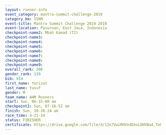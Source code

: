 ```yaml
---
layout: runner-info 
event_category: mantra-summit-challenge-2019 
category_km: 15KM 
event-title: Mantra Summit Challenge 2019 2019 
event-location: Pasuruan, East Java, Indonesia 
checkpoint-name2: Mbah Kamad (T2) 
checkpoint-name3: 
checkpoint-name4: 
checkpoint-name5: 
checkpoint-name6: 
checkpoint-name7: 
checkpoint-name8: 
checkpoint-name9: 
overall_rank: 200
gender_rank: 139
bib: 914
first_name: Yorizal
last_name: Yusuf
gender: M
team_name: AHM Runners
start: Sun, 06-15-00 am
checkpoint2: Sun, 07-16-52 am
finish: Sun, 10-36-24 am
race_time: 4-21-24
status: FINISHER
certificate: https://drive.google.com/file/d/13x7VwiRHVn4EmvLOHVBa4_Tekh0mjygR/view?usp=sharing
---
```

